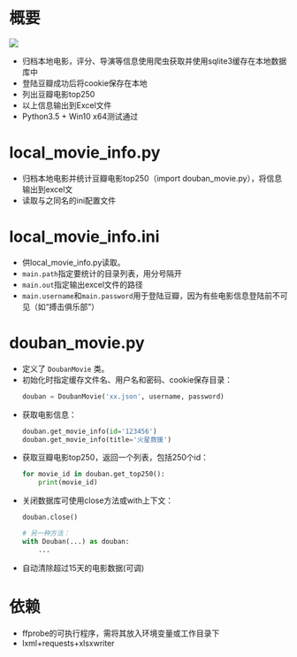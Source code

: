 # 概要
![](http://ofpb4e3i2.bkt.clouddn.com/16-10-31/26400320.jpg)
* 归档本地电影，评分、导演等信息使用爬虫获取并使用sqlite3缓存在本地数据库中
* 登陆豆瓣成功后将cookie保存在本地
* 列出豆瓣电影top250
* 以上信息输出到Excel文件
* Python3.5 + Win10 x64测试通过

# local_movie_info.py
* 归档本地电影并统计豆瓣电影top250（import douban_movie.py），将信息输出到excel文
* 读取与之同名的ini配置文件

# local_movie_info.ini
* 供local_movie_info.py读取。
* `main.path`指定要统计的目录列表，用分号隔开
* `main.out`指定输出excel文件的路径
* `main.username`和`main.password`用于登陆豆瓣，因为有些电影信息登陆前不可见（如“搏击俱乐部”）

# douban_movie.py
* 定义了 `DoubanMovie` 类。
* 初始化时指定缓存文件名、用户名和密码、cookie保存目录：
    ```python
    douban = DoubanMovie('xx.json', username, password)
    ```
* 获取电影信息：
    ```python
    douban.get_movie_info(id='123456')
    douban.get_movie_info(title='火星救援')
    ```
* 获取豆瓣电影top250，返回一个列表，包括250个id：
    ```python
    for movie_id in douban.get_top250():
        print(movie_id)
    ```
* 关闭数据库可使用close方法或with上下文：
    ```python
    douban.close()

    # 另一种方法：
    with Douban(...) as douban:
        ...
    ```
* 自动清除超过15天的电影数据(可调)

# 依赖
* ffprobe的可执行程序，需将其放入环境变量或工作目录下
* lxml+requests+xlsxwriter